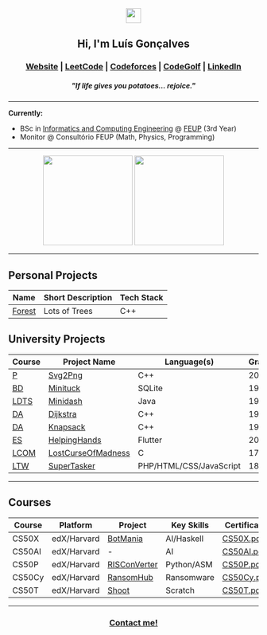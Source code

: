 <div align="center">
  <img src="https://github.com/user-attachments/assets/4d38f57a-6e1e-4de1-9894-2adbde245fc6" width="30px">
  <h2>Hi, I'm Luís Gonçalves</h2>
  <h3>
    <a href="https://luisgoncalves05.github.io">Website</a> |
    <a href="https://leetcode.com/u/LuisGoncalves05/">LeetCode</a> | 
    <a href="https://codeforces.com/profile/luisg05">Codeforces</a> |
    <a href="https://code.golf/golfers/LuisGoncalves05">CodeGolf</a> |
    <a href="https://www.linkedin.com/in/lu%C3%ADs-gon%C3%A7alves-32620b306/">LinkedIn</a>
  </h3>
  <h5>"If life gives you potatoes... rejoice."</h5>
</div>

---

**Currently:**  
- BSc in [Informatics and Computing Engineering](https://sigarra.up.pt/feup/pt/cur_geral.cur_view?pv_curso_id=22841) @ [FEUP](https://www.up.pt/feup/en/) (3rd Year)
- Monitor @ Consultório FEUP (Math, Physics, Programming)
---

<div align="center">
  <img height="180em" src="https://github-readme-stats.vercel.app/api?username=LuisGoncalves05&show_icons=true&theme=dracula&include_all_commits=true&count_private=true"/>
  <img height="180em" src="https://github-readme-stats.vercel.app/api/top-langs/?username=LuisGoncalves05&layout=compact&langs_count=7&theme=dracula"/>
</div>

---

## Personal Projects

| Name | Short Description | Tech Stack |
|------|-------------------|------------|
| [Forest](https://github.com/LuisGoncalves05/Forest) | Lots of Trees | C++ |


## University Projects

| Course | Project Name | Language(s) | Grade |
|--------|--------------|-------------|-------|
| [P](https://sigarra.up.pt/feup/pt/UCURR_GERAL.FICHA_UC_VIEW?pv_ocorrencia_id=521970) | [Svg2Png](https://github.com/LuisGoncalves05/Svg2Png) | C++ | 20.0 |
| [BD](https://sigarra.up.pt/feup/pt/UCURR_GERAL.FICHA_UC_VIEW?pv_ocorrencia_id=541877) | [Minituck](https://github.com/LuisGoncalves05/Minituck) | SQLite | 19.4 |
| [LDTS](https://sigarra.up.pt/feup/pt/UCURR_GERAL.FICHA_UC_VIEW?pv_ocorrencia_id=541879) | [Minidash](https://github.com/LuisGoncalves05/Minidash) | Java | 19.0 |
| [DA](https://sigarra.up.pt/feup/pt/UCURR_GERAL.FICHA_UC_VIEW?pv_ocorrencia_id=541881) | [Dijkstra](https://github.com/LuisGoncalves05/Dijkstra) | C++ | 19.0 |
| [DA](https://sigarra.up.pt/feup/pt/UCURR_GERAL.FICHA_UC_VIEW?pv_ocorrencia_id=541881) | [Knapsack](https://github.com/LuisGoncalves05/Knapsack) | C++ | 19.8 |
| [ES](https://sigarra.up.pt/feup/pt/UCURR_GERAL.FICHA_UC_VIEW?pv_ocorrencia_id=541882) | [HelpingHands](https://github.com/LuisGoncalves05/HelpingHands) | Flutter | 20.0 |
| [LCOM](https://sigarra.up.pt/feup/pt/UCURR_GERAL.FICHA_UC_VIEW?pv_ocorrencia_id=541883) | [LostCurseOfMadness](https://github.com/LuisGoncalves05/LostCurseOfMadness)| C | 17.0 |
| [LTW](https://sigarra.up.pt/feup/pt/UCURR_GERAL.FICHA_UC_VIEW?pv_ocorrencia_id=541884) | [SuperTasker](https://github.com/LuisGoncalves05/SuperTasker) | PHP/HTML/CSS/JavaScript | 18.5 |

---

## Courses

| Course | Platform | Project | Key Skills | Certificate |
|--------|----------|---------|------------|-------------|
| CS50X  | edX/Harvard | [BotMania](https://github.com/LuisGoncalves05/BotMania) | AI/Haskell | [CS50X.pdf](https://github.com/user-attachments/files/20969448/CS50X.pdf) |
| CS50AI | edX/Harvard | - | AI |[CS50AI.pdf](https://github.com/user-attachments/files/22005290/CS50AI.pdf)
| CS50P  | edX/Harvard | [RISConVerter](https://github.com/LuisGoncalves05/RISConVerter) | Python/ASM | [CS50P.pdf](https://github.com/user-attachments/files/20969448/CS50P.pdf) |
| CS50Cy | edX/Harvard | [RansomHub](https://youtu.be/itOPLXpsT0I) | Ransomware | [CS50Cy.pdf](https://github.com/user-attachments/files/20969450/CS50Cy.pdf) |
| CS50T  | edX/Harvard | [Shoot](https://scratch.mit.edu/projects/872237616/) | Scratch | [CS50T.pdf](https://github.com/user-attachments/files/20969447/CS50T.pdf) |

---

<div align="center">
  <h3>
    <a href="mailto:lumicosgon.lg@gmail.com">Contact me!</a>
  </h3>
</div>
